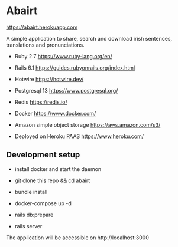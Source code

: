 # Abairt

https://abairt.herokuapp.com

A simple application to share, search and download irish sentences, translations and pronunciations. 

* Ruby 2.7 https://www.ruby-lang.org/en/

* Rails 6.1 https://guides.rubyonrails.org/index.html

* Hotwire https://hotwire.dev/

* Postgresql 13 https://www.postgresql.org/

* Redis https://redis.io/

* Docker https://www.docker.com/

* Amazon simple object storage https://aws.amazon.com/s3/

* Deployed on Heroku PAAS https://www.heroku.com/

## Development setup

* install docker and start the daemon

* git clone this repo && cd abairt

* bundle install 

* docker-compose up -d

* rails db:prepare

* rails server

The application will be accessible on http://localhost:3000

